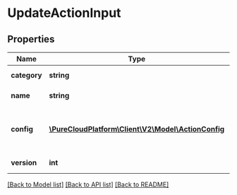 # UpdateActionInput

## Properties
Name | Type | Description | Notes
------------ | ------------- | ------------- | -------------
**category** | **string** | Category of action | [optional] 
**name** | **string** | Name of action | [optional] 
**config** | [**\PureCloudPlatform\Client\V2\Model\ActionConfig**](ActionConfig.md) | Configuration to support request and response processing | [optional] 
**version** | **int** | Version of this action | 

[[Back to Model list]](../README.md#documentation-for-models) [[Back to API list]](../README.md#documentation-for-api-endpoints) [[Back to README]](../README.md)


